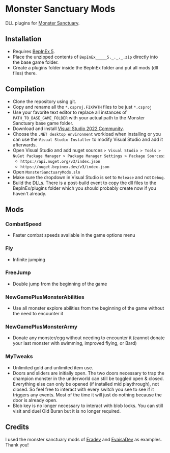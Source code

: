 # Monster Sanctuary Mods
DLL plugins for [Monster Sanctuary](https://www.google.com/search?q=monster+sanctuary).

## Installation
- Requires [BepInEx 5](https://github.com/BepInEx/BepInEx).
- Place the unzipped contents of `BepInEx_____5._._._.zip` directly into the base game folder.
- Create a plugins folder inside the BepInEx folder and put all mods (dll files) there.

## Compilation
- Clone the repository using git.
- Copy and rename all the `*.csproj.FIXPATH` files to be just `*.csproj`
- Use your favorite text editor to replace all instances of `PATH_TO_BASE_GAME_FOLDER` with your actual path to the Monster Sanctuary base game folder.
- Download and install [Visual Studio 2022 Community](https://visualstudio.microsoft.com/vs/community).
- Choose the `.NET desktop environment` workload when installing or you can use the `Visual Studio Installer` to modify Visual Studio and add it afterwards. 
- Open Visual Studio and add nuget sources `> Visual Studio > Tools > NuGet Package Manager > Package Manager Settings > Package Sources`:
  - `https://api.nuget.org/v3/index.json`
  - `https://nuget.bepinex.dev/v3/index.json`
- Open `MonsterSanctuaryMods.sln`
- Make sure the dropdown in Visual Studio is set to `Release` and not `Debug`.
- Build the DLLs. There is a post-build event to copy the dll files to the BepInEx/plugins folder which you should probably create now if you haven't already.

## Mods
### CombatSpeed
- Faster combat speeds available in the game options menu
### Fly
- Infinite jumping
### FreeJump
- Double jump from the beginning of the game
### NewGamePlusMonsterAbilities
- Use all monster explore abilities from the beginning of the game without the need to encounter it
### NewGamePlusMonsterArmy
- Donate any monster/egg without needing to encounter it (cannot donate your last monster with swimming, improved flying, or Bard)
### MyTweaks
- Unlimited gold and unlimited item use.
- Doors and sliders are initially open. The two doors necessary to trap the champion monster in the underworld can still be toggled open & closed. Everything else can only be opened (if installed mid playthrough), not closed. So feel free to interact with every switch you see to see if it triggers any events. Most of the time it will just do nothing because the door is already open.
- Blob key is no longer necessary to interact with blob locks. You can still visit and duel Old Buran but it is no longer required.

## Credits
I used the monster sanctuary mods of [Eradev](https://github.com/Eradev) and [EvaisaDev](https://github.com/EvaisaDev) as examples. Thank you!
